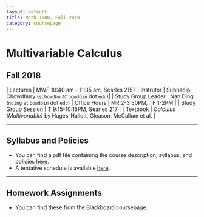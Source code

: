 ```yaml
---
layout: default
title: Math 1800, Fall 2018
category: coursepage
---
```


# Multivariable Calculus
## Fall 2018

 

|  Lectures  | MWF	10:40 am - 11:35 am, Searles 215 |
|  Instrutor | Subhadip Chowdhury (`schowdhu` at `bowdoin` dot `edu`)|
|  Study Group Leader | Nan Ding (`nding` at `bowdoin` dot `edu`)
|  Office Hours | MR 2-3:30PM, TF 1-2PM |
|  Study Group Session | T 9:15-10:15PM, Searles 217 |
|  Textbook | _Calculus (Multivariable)_ by Huges-Hallett, Gleason, McCallum et al. |


---
## Syllabus and Policies 

+ You can find a pdf file containing the course description, syllabus, and policies [here](Syllabus_1800_Fall_2018.pdf). 
+ A tentative schedule is available [here](Schedule_1800.pdf).
---

## Homework Assignments

+ You can find these from the Blackboard coursepage.

